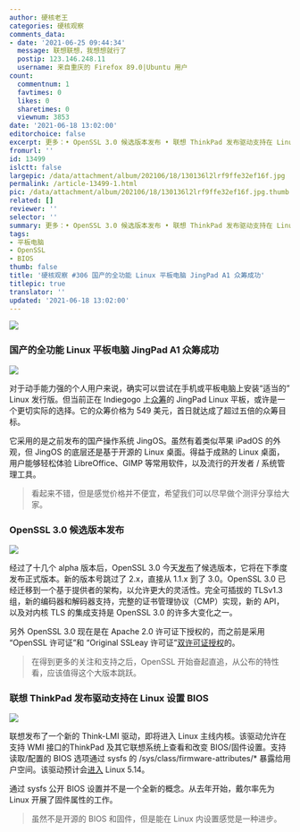 ```yaml
---
author: 硬核老王
categories: 硬核观察
comments_data:
- date: '2021-06-25 09:44:34'
  message: 联想联想，我想想就行了
  postip: 123.146.248.11
  username: 来自重庆的 Firefox 89.0|Ubuntu 用户
count:
  commentnum: 1
  favtimes: 0
  likes: 0
  sharetimes: 0
  viewnum: 3853
date: '2021-06-18 13:02:00'
editorchoice: false
excerpt: 更多：• OpenSSL 3.0 候选版本发布 • 联想 ThinkPad 发布驱动支持在 Linux 设置 BIOS
fromurl: ''
id: 13499
islctt: false
largepic: /data/attachment/album/202106/18/130136l2lrf9ffe32ef16f.jpg
permalink: /article-13499-1.html
pic: /data/attachment/album/202106/18/130136l2lrf9ffe32ef16f.jpg.thumb.jpg
related: []
reviewer: ''
selector: ''
summary: 更多：• OpenSSL 3.0 候选版本发布 • 联想 ThinkPad 发布驱动支持在 Linux 设置 BIOS
tags:
- 平板电脑
- OpenSSL
- BIOS
thumb: false
title: '硬核观察 #306 国产的全功能 Linux 平板电脑 JingPad A1 众筹成功'
titlepic: true
translator: ''
updated: '2021-06-18 13:02:00'
---
```


![](/data/attachment/album/202106/18/130136l2lrf9ffe32ef16f.jpg)


### 国产的全功能 Linux 平板电脑 JingPad A1 众筹成功


![](/data/attachment/album/202106/18/130151qtpcdttz5d5lujvw.jpg)


对于动手能力强的个人用户来说，确实可以尝试在手机或平板电脑上安装“适当的” Linux 发行版。但当前正在 Indiegogo 上[众筹](https://www.indiegogo.com/projects/jingpad-world-s-first-consumer-level-linux-tablet#/)的 JingPad Linux 平板，或许是一个更切实际的选择。它的众筹价格为 549 美元，首日就达成了超过五倍的众筹目标。


它采用的是之前发布的国产操作系统 JingOS。虽然有着类似苹果 iPadOS 的外观，但 JingOS 的底层还是基于开源的 Linux 桌面。得益于成熟的 Linux 桌面，用户能够轻松体验 LibreOffice、GIMP 等常用软件，以及流行的开发者 / 系统管理工具。



> 
> 看起来不错，但是感觉价格并不便宜，希望我们可以尽早做个测评分享给大家。
> 
> 
> 


### OpenSSL 3.0 候选版本发布


![](/data/attachment/album/202106/18/130210xae717ng8ga68mce.jpg)


经过了十几个 alpha 版本后，OpenSSL 3.0 今天[发布](https://www.openssl.org/blog/blog/2021/06/17/OpenSSL3.0ReleaseCandidate/)了候选版本，它将在下季度发布正式版本。新的版本号跳过了 2.x，直接从 1.1.x 到了 3.0。OpenSSL 3.0 已经迁移到一个基于提供者的架构，以允许更大的灵活性。完全可插拔的 TLSv1.3组，新的编码器和解码器支持，完整的证书管理协议（CMP）实现，新的 API，以及对内核 TLS 的集成支持是 OpenSSL 3.0 的许多大变化之一。


另外 OpenSSL 3.0 现在是在 Apache 2.0 许可证下授权的，而之前是采用 “OpenSSL 许可证”和 “Original SSLeay 许可证”[双许可证授权](https://www.openssl.org/source/license-openssl-ssleay.txt)的。



> 
> 在得到更多的关注和支持之后，OpenSSL 开始奋起直追，从公布的特性看，应该值得这个大版本跳跃。
> 
> 
> 


### 联想 ThinkPad 发布驱动支持在 Linux 设置 BIOS


![](/data/attachment/album/202106/18/130225gpsuonf2o77f72sf.jpg)


联想发布了一个新的 Think-LMI 驱动，即将进入 Linux 主线内核。该驱动允许在支持 WMI 接口的ThinkPad 及其它联想系统上查看和改变 BIOS/固件设置。支持读取/配置的 BIOS 选项通过 sysfs 的 /sys/class/firmware-attributes/\* 暴露给用户空间。该驱动预计会[进入](https://git.kernel.org/pub/scm/linux/kernel/git/pdx86/platform-drivers-x86.git/commit/?h=review-hans&id=a40cd7ef22fbb11229cf982920f4ec96c1f49282) Linux 5.14。


通过 sysfs 公开 BIOS 设置并不是一个全新的概念。从去年开始，戴尔率先为 Linux 开展了固件属性的工作。



> 
> 虽然不是开源的 BIOS 和固件，但是能在 Linux 内设置感觉是一种进步。
> 
> 
>